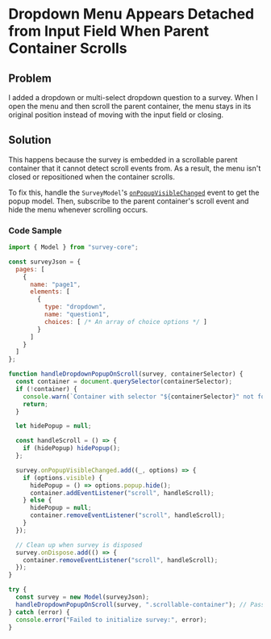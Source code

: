 # Dropdown Menu Appears Detached from Input Field When Parent Container Scrolls

## Problem

I added a dropdown or multi-select dropdown question to a survey. When I open the menu and then scroll the parent container, the menu stays in its original position instead of moving with the input field or closing.

## Solution

This happens because the survey is embedded in a scrollable parent container that it cannot detect scroll events from. As a result, the menu isn't closed or repositioned when the container scrolls.

To fix this, handle the `SurveyModel`'s [`onPopupVisibleChanged`](https://surveyjs.io/form-library/documentation/api-reference/survey-data-model#onPopupVisibleChanged) event to get the popup model. Then, subscribe to the parent container's scroll event and hide the menu whenever scrolling occurs.

### Code Sample

```javascript
import { Model } from "survey-core";

const surveyJson = {
  pages: [
    {
      name: "page1",
      elements: [
        {
          type: "dropdown",
          name: "question1",
          choices: [ /* An array of choice options */ ]
        }
      ]
    }
  ]  
};

function handleDropdownPopupOnScroll(survey, containerSelector) {
  const container = document.querySelector(containerSelector);
  if (!container) {
    console.warn(`Container with selector "${containerSelector}" not found.`);
    return;
  }

  let hidePopup = null;

  const handleScroll = () => {
    if (hidePopup) hidePopup();
  };

  survey.onPopupVisibleChanged.add((_, options) => {
    if (options.visible) {
      hidePopup = () => options.popup.hide();
      container.addEventListener("scroll", handleScroll);
    } else {
      hidePopup = null;
      container.removeEventListener("scroll", handleScroll);
    }
  });

  // Clean up when survey is disposed
  survey.onDispose.add(() => {
    container.removeEventListener("scroll", handleScroll);
  });
}

try {
  const survey = new Model(surveyJson);
  handleDropdownPopupOnScroll(survey, ".scrollable-container"); // Pass your container selector
} catch (error) {
  console.error("Failed to initialize survey:", error);
}
```
